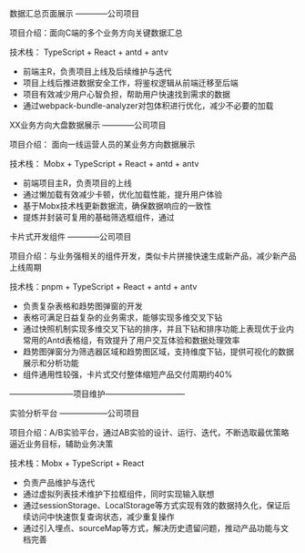 数据汇总页面展示 ————公司项目

项目介绍：面向C端的多个业务方向关键数据汇总

技术栈： TypeScript + React + antd + antv

* 前端主R，负责项目上线及后续维护与迭代
* 项目上线后推进数据安全工作，将鉴权逻辑从前端迁移至后端
* 项目有效减少用户心智负担，帮助用户快速找到需求的数据
* 通过webpack-bundle-analyzer对包体积进行优化，减少不必要的加载


XX业务方向大盘数据展示 ————公司项目

项目介绍： 面向一线运营人员的某业务方向数据展示

技术栈： Mobx + TypeScript + React + antd + antv

* 前端项目主R，负责项目的上线
* 通过懒加载有效减少卡顿，优化加载性能，提升用户体验
* 基于Mobx技术栈更新数据流，确保数据响应的一致性
* 提炼并封装可复用的基础筛选框组件，通过

卡片式开发组件  ————公司项目

项目介绍：与业务强相关的组件开发，类似卡片拼接快速生成新产品，减少新产品上线周期

技术栈：pnpm + TypeScript + React + antd + antv

* 负责复杂表格和趋势图弹窗的开发
* 表格可满足日益复杂的业务需求，能够实现多维交叉下钻
* 通过快照机制实现多维交叉下钻的排序，并且下钻和排序功能上表现优于业内常用的Antd表格组，有效提升了用户交互体验和数据处理效率
* 趋势图弹窗分为筛选器区域和趋势图区域，支持维度下钻，提供可视化的数据展示和分析功能
* 组件通用性较强，卡片式交付整体缩短产品交付周期约40%


————————项目维护——————————

实验分析平台   ——————公司项目

项目介绍：A/B实验平台，通过AB实验的设计、运行、迭代，不断选取最优策略逼近业务目标，辅助业务决策

技术栈：Mobx + TypeScript + React

* 负责产品维护与迭代
* 通过虚拟列表技术维护下拉框组件，同时实现输入联想
* 通过sessionStorage、LocalStorage等方式实现有效的数据持久化，保证后续访问中快速恢复查询状态，减少重复操作
* 通过引入埋点、sourceMap等方式，解决历史遗留问题，推动产品功能与文档完善